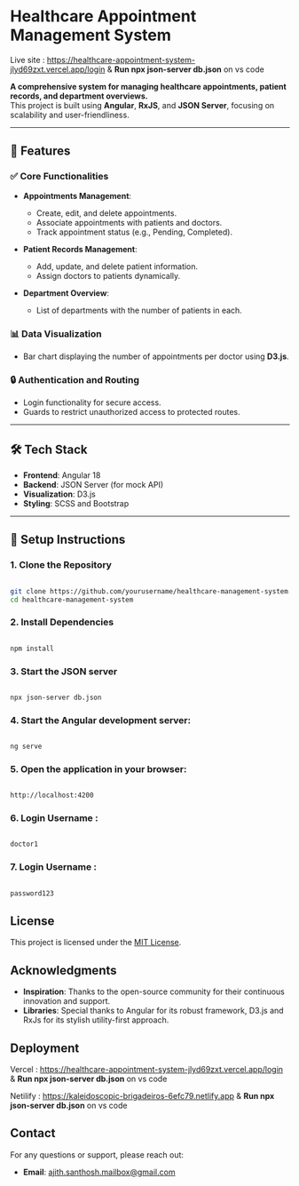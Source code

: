 # Healthcare Appointment Management System

Live site : https://healthcare-appointment-system-jlyd69zxt.vercel.app/login & **Run npx json-server db.json** on vs code

**A comprehensive system for managing healthcare appointments, patient records, and department overviews.**  
This project is built using **Angular**, **RxJS**, and **JSON Server**, focusing on scalability and user-friendliness.

---

## 🚀 Features

### ✅ **Core Functionalities**

- **Appointments Management**:

  - Create, edit, and delete appointments.
  - Associate appointments with patients and doctors.
  - Track appointment status (e.g., Pending, Completed).

- **Patient Records Management**:

  - Add, update, and delete patient information.
  - Assign doctors to patients dynamically.

- **Department Overview**:
  - List of departments with the number of patients in each.

### 📊 **Data Visualization**

- Bar chart displaying the number of appointments per doctor using **D3.js**.

### 🔒 **Authentication and Routing**

- Login functionality for secure access.
- Guards to restrict unauthorized access to protected routes.

---

## 🛠️ **Tech Stack**

- **Frontend**: Angular 18
- **Backend**: JSON Server (for mock API)
- **Visualization**: D3.js
- **Styling**: SCSS and Bootstrap

---

## 🔧 **Setup Instructions**

### **1. Clone the Repository**

```bash

git clone https://github.com/yourusername/healthcare-management-system.git
cd healthcare-management-system

```

### **2. Install Dependencies**

```bash

npm install

```

### **3. Start the JSON server**

```bash

npx json-server db.json

```

### **4. Start the Angular development server:**

```bash

ng serve

```

### **5. Open the application in your browser:**

```bash

http://localhost:4200

```

### **6. Login Username :**

```bash

doctor1

```

### **7. Login Username :**

```bash

password123

```

## License

This project is licensed under the [MIT License](LICENSE).

## Acknowledgments

- **Inspiration**: Thanks to the open-source community for their continuous innovation and support.
- **Libraries**: Special thanks to Angular for its robust framework, D3.js and RxJs for its stylish utility-first approach.

## Deployment

Vercel : https://healthcare-appointment-system-jlyd69zxt.vercel.app/login & **Run npx json-server db.json** on vs code

Netilify : https://kaleidoscopic-brigadeiros-6efc79.netlify.app & **Run npx json-server db.json** on vs code

## Contact

For any questions or support, please reach out:

- **Email**: ajith.santhosh.mailbox@gmail.com
